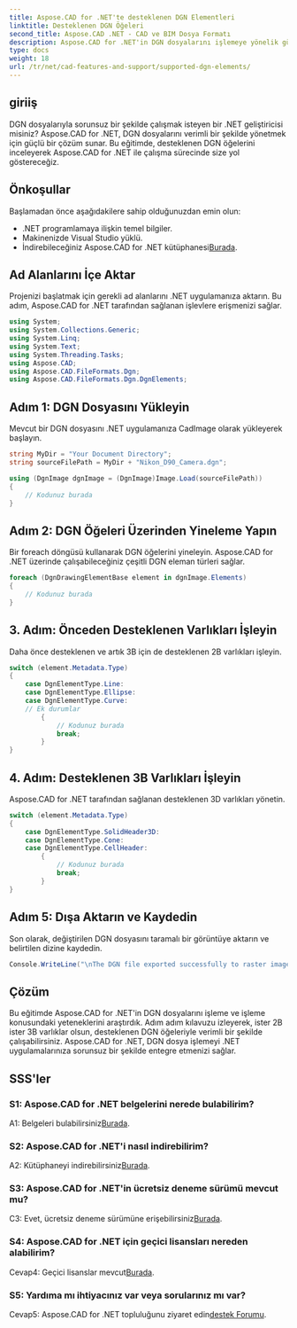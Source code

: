 ```yaml
---
title: Aspose.CAD for .NET'te desteklenen DGN Elementleri
linktitle: Desteklenen DGN Öğeleri
second_title: Aspose.CAD .NET - CAD ve BIM Dosya Formatı
description: Aspose.CAD for .NET'in DGN dosyalarını işlemeye yönelik güçlü özelliklerini keşfedin. 2D ve 3D öğelerle sorunsuz bir şekilde çalışmak için adım adım kılavuzumuzu izleyin.
type: docs
weight: 18
url: /tr/net/cad-features-and-support/supported-dgn-elements/
---
```

## giriiş

DGN dosyalarıyla sorunsuz bir şekilde çalışmak isteyen bir .NET geliştiricisi misiniz? Aspose.CAD for .NET, DGN dosyalarını verimli bir şekilde yönetmek için güçlü bir çözüm sunar. Bu eğitimde, desteklenen DGN öğelerini inceleyerek Aspose.CAD for .NET ile çalışma sürecinde size yol göstereceğiz.

## Önkoşullar

Başlamadan önce aşağıdakilere sahip olduğunuzdan emin olun:

- .NET programlamaya ilişkin temel bilgiler.
- Makinenizde Visual Studio yüklü.
-  İndirebileceğiniz Aspose.CAD for .NET kütüphanesi[Burada](https://releases.aspose.com/cad/net/).

## Ad Alanlarını İçe Aktar

Projenizi başlatmak için gerekli ad alanlarını .NET uygulamanıza aktarın. Bu adım, Aspose.CAD for .NET tarafından sağlanan işlevlere erişmenizi sağlar.

```csharp
using System;
using System.Collections.Generic;
using System.Linq;
using System.Text;
using System.Threading.Tasks;
using Aspose.CAD;
using Aspose.CAD.FileFormats.Dgn;
using Aspose.CAD.FileFormats.Dgn.DgnElements;
```

## Adım 1: DGN Dosyasını Yükleyin

Mevcut bir DGN dosyasını .NET uygulamanıza CadImage olarak yükleyerek başlayın.

```csharp
string MyDir = "Your Document Directory";
string sourceFilePath = MyDir + "Nikon_D90_Camera.dgn";

using (DgnImage dgnImage = (DgnImage)Image.Load(sourceFilePath))
{
    // Kodunuz burada
}
```

## Adım 2: DGN Öğeleri Üzerinden Yineleme Yapın

Bir foreach döngüsü kullanarak DGN öğelerini yineleyin. Aspose.CAD for .NET üzerinde çalışabileceğiniz çeşitli DGN eleman türleri sağlar.

```csharp
foreach (DgnDrawingElementBase element in dgnImage.Elements)
{
    // Kodunuz burada
}
```

## 3. Adım: Önceden Desteklenen Varlıkları İşleyin

Daha önce desteklenen ve artık 3B için de desteklenen 2B varlıkları işleyin.

```csharp
switch (element.Metadata.Type)
{
    case DgnElementType.Line:
    case DgnElementType.Ellipse:
    case DgnElementType.Curve:
    // Ek durumlar
        {
            // Kodunuz burada
            break;
        }
}
```

## 4. Adım: Desteklenen 3B Varlıkları İşleyin

Aspose.CAD for .NET tarafından sağlanan desteklenen 3D varlıkları yönetin.

```csharp
switch (element.Metadata.Type)
{
    case DgnElementType.SolidHeader3D:
    case DgnElementType.Cone:
    case DgnElementType.CellHeader:
        {
            // Kodunuz burada
            break;
        }
}
```

## Adım 5: Dışa Aktarın ve Kaydedin

Son olarak, değiştirilen DGN dosyasını taramalı bir görüntüye aktarın ve belirtilen dizine kaydedin.

```csharp
Console.WriteLine("\nThe DGN file exported successfully to raster image.\nFile saved at " + MyDir);
```

## Çözüm

Bu eğitimde Aspose.CAD for .NET'in DGN dosyalarını işleme ve işleme konusundaki yeteneklerini araştırdık. Adım adım kılavuzu izleyerek, ister 2B ister 3B varlıklar olsun, desteklenen DGN öğeleriyle verimli bir şekilde çalışabilirsiniz. Aspose.CAD for .NET, DGN dosya işlemeyi .NET uygulamalarınıza sorunsuz bir şekilde entegre etmenizi sağlar.

## SSS'ler

### S1: Aspose.CAD for .NET belgelerini nerede bulabilirim?

 A1: Belgeleri bulabilirsiniz[Burada](https://reference.aspose.com/cad/net/).

### S2: Aspose.CAD for .NET'i nasıl indirebilirim?

 A2: Kütüphaneyi indirebilirsiniz[Burada](https://releases.aspose.com/cad/net/).

### S3: Aspose.CAD for .NET'in ücretsiz deneme sürümü mevcut mu?

 C3: Evet, ücretsiz deneme sürümüne erişebilirsiniz[Burada](https://releases.aspose.com/).

### S4: Aspose.CAD for .NET için geçici lisansları nereden alabilirim?

 Cevap4: Geçici lisanslar mevcut[Burada](https://purchase.aspose.com/temporary-license/).

### S5: Yardıma mı ihtiyacınız var veya sorularınız mı var?

 Cevap5: Aspose.CAD for .NET topluluğunu ziyaret edin[destek Forumu](https://forum.aspose.com/c/cad/19).